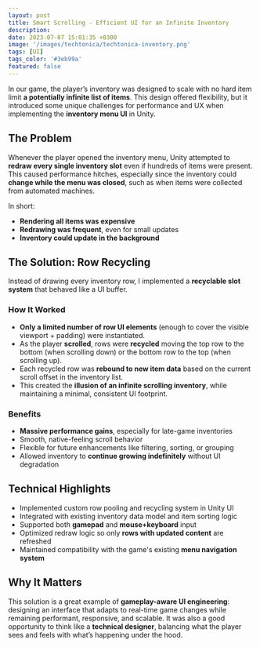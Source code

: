 ```yaml
---
layout: post
title: Smart Scrolling - Efficient UI for an Infinite Inventory
description: 
date: 2023-07-07 15:01:35 +0300
image: '/images/techtonica/techtonica-inventory.png'
tags: [UI]
tags_color: '#3eb99a'
featured: false
---
```


In our game, the player’s inventory was designed to scale with no hard item limit **a potentially infinite list of items**. This design offered flexibility, but it introduced some unique challenges for performance and UX when implementing the **inventory menu UI** in Unity.

## The Problem

Whenever the player opened the inventory menu, Unity attempted to **redraw every single inventory slot** even if hundreds of items were present. This caused performance hitches, especially since the inventory could **change while the menu was closed**, such as when items were collected from automated machines.

In short:

- **Rendering all items was expensive**
- **Redrawing was frequent**, even for small updates
- **Inventory could update in the background**    

## The Solution: Row Recycling

Instead of drawing every inventory row, I implemented a **recyclable slot system** that behaved like a UI buffer.

### How It Worked

- **Only a limited number of row UI elements** (enough to cover the visible viewport + padding) were instantiated.
- As the player **scrolled**, rows were **recycled** moving the top row to the bottom (when scrolling down) or the bottom row to the top (when scrolling up).
- Each recycled row was **rebound to new item data** based on the current scroll offset in the inventory list.
- This created the **illusion of an infinite scrolling inventory**, while maintaining a minimal, consistent UI footprint.
    

### Benefits

- **Massive performance gains**, especially for late-game inventories
- Smooth, native-feeling scroll behavior
- Flexible for future enhancements like filtering, sorting, or grouping
- Allowed inventory to **continue growing indefinitely** without UI degradation
    

## Technical Highlights

- Implemented custom row pooling and recycling system in Unity UI
- Integrated with existing inventory data model and item sorting logic
- Supported both **gamepad** and **mouse+keyboard** input
- Optimized redraw logic so only **rows with updated content** are refreshed
- Maintained compatibility with the game's existing **menu navigation system**
    

## Why It Matters

This solution is a great example of **gameplay-aware UI engineering**: designing an interface that adapts to real-time game changes while remaining performant, responsive, and scalable. It was also a good opportunity to think like a **technical designer**, balancing what the player sees and feels with what’s happening under the hood.